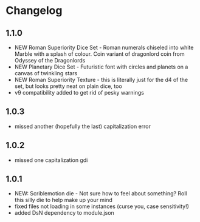 # Changelog

## 1.1.0
- NEW Roman Superiority Dice Set - Roman numerals chiseled into white Marble with a splash of colour. Coin variant of dragonlord coin from Odyssey of the Dragonlords
- NEW Planetary Dice Set - Futuristic font with circles and planets on a canvas of twinkling stars
- NEW Roman Superiority Texture - this is literally just for the d4 of the set, but looks pretty neat on plain dice, too
- v9 compatibility added to get rid of pesky warnings

## 1.0.3
- missed another (hopefully the last) capitalization error

## 1.0.2
- missed one capitalization gdi

## 1.0.1
- NEW: Scriblemotion die - Not sure how to feel about something? Roll this silly die to help make up your mind
- fixed files not loading in some instances (curse you, case sensitivity!)
- added DsN dependency to module.json
